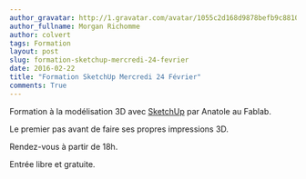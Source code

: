 ```yaml
---
author_gravatar: http://1.gravatar.com/avatar/1055c2d168d9878befb9c8810eda96dc?s=96&d=mm&r=g
author_fullname: Morgan Richomme
author: colvert
tags: Formation
layout: post
slug: formation-sketchup-mercredi-24-fevrier
date: 2016-02-22
title: "Formation SketchUp Mercredi 24 Février"
comments: True
---
```

Formation à la modélisation 3D avec [SketchUp](http://www.sketchup.com/) par
Anatole au Fablab.

Le premier pas avant de faire ses propres impressions 3D.

Rendez-vous à partir de 18h.

Entrée libre et gratuite.


